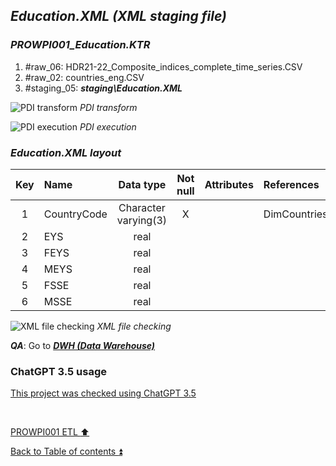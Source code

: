 ## **_Education.XML (XML staging file)_**

### **_PROWPI001\_Education.KTR_**
1. #raw_06: HDR21-22_Composite_indices_complete_time_series.CSV
2. #raw_02: countries_eng.CSV
3. #staging_05: **_staging\Education.XML_**

![PDI transform](https://i.imgur.com/E1pOonB.png)
_PDI transform_

![PDI execution](https://i.imgur.com/eczLhvU.png)
_PDI execution_

### **_Education.XML layout_**

| Key | Name        | Data type            | Not null | Attributes | References   | Description | Metadata |
| :-: | :---------- | :------------------: | :------: | :--------- | :----------- | :---------- | :------- |
| 1   | CountryCode | Character varying(3) | X        |            | DimCountries | PK, FK      | m001     |
| 2   | EYS         | real                 |          |            |              |             | m017     |
| 3   | FEYS        | real                 |          |            |              |             | m018     |
| 4   | MEYS        | real                 |          |            |              |             | m019     |
| 5   | FSSE        | real                 |          |            |              |             | m020     |
| 6   | MSSE        | real                 |          |            |              |             | m021     |

![XML file checking](https://i.imgur.com/zfeATj9.png)
_XML file checking_

**_QA_**: Go to **_[DWH (Data Warehouse)](dwh.md)_**  

### ChatGPT 3.5 usage  

[This project was checked using ChatGPT 3.5](../CHATGPT_USE.md)  

<p><br></p> 

[PROWPI001 ETL :arrow_up:](prowpi001_etl.md)  

[Back to Table of contents :arrow_double_up:](../README.md)